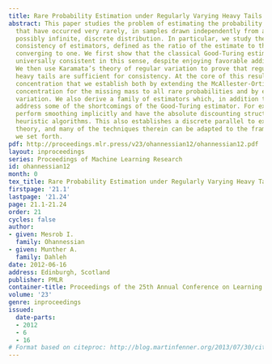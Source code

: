 ```yaml
---
title: Rare Probability Estimation under Regularly Varying Heavy Tails
abstract: This paper studies the problem of estimating the probability of symbols
  that have occurred very rarely, in samples drawn independently from an unknown,
  possibly infinite, discrete distribution. In particular, we study the multiplicative
  consistency of estimators, defined as the ratio of the estimate to the true quantity
  converging to one. We first show that the classical Good-Turing estimator is not
  universally consistent in this sense, despite enjoying favorable additive properties.
  We then use Karamata’s theory of regular variation to prove that regularly varying
  heavy tails are sufficient for consistency. At the core of this result is a multiplicative
  concentration that we establish both by extending the McAllester-Ortiz additive
  concentration for the missing mass to all rare probabilities and by exploiting regular
  variation. We also derive a family of estimators which, in addition to being consistent,
  address some of the shortcomings of the Good-Turing estimator. For example, they
  perform smoothing implicitly and have the absolute discounting structure of many
  heuristic algorithms. This also establishes a discrete parallel to extreme value
  theory, and many of the techniques therein can be adapted to the framework that
  we set forth.
pdf: http://proceedings.mlr.press/v23/ohannessian12/ohannessian12.pdf
layout: inproceedings
series: Proceedings of Machine Learning Research
id: ohannessian12
month: 0
tex_title: Rare Probability Estimation under Regularly Varying Heavy Tails
firstpage: '21.1'
lastpage: '21.24'
page: 21.1-21.24
order: 21
cycles: false
author:
- given: Mesrob I.
  family: Ohannessian
- given: Munther A.
  family: Dahleh
date: 2012-06-16
address: Edinburgh, Scotland
publisher: PMLR
container-title: Proceedings of the 25th Annual Conference on Learning Theory
volume: '23'
genre: inproceedings
issued:
  date-parts:
  - 2012
  - 6
  - 16
# Format based on citeproc: http://blog.martinfenner.org/2013/07/30/citeproc-yaml-for-bibliographies/
---
```

